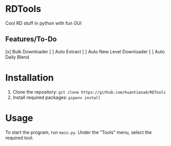 # RDTools
Cool RD stuff in python with fun GUI

## Features/To-Do
[x] Bulk Downloader
[ ] Auto Extract
[ ] Auto New Level Downloader
[ ] Auto Daily Blend

# Installation
1. Clone the repository: `git clone https://github.com/huantianad/RDTools`
2. Install required packages: `pipenv install`

# Usage
To start the program, run `main.py`. Under the "Tools" menu, select the required tool. 